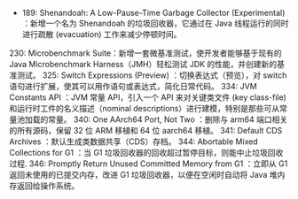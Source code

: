 - 189: Shenandoah: A Low-Pause-Time Garbage Collector (Experimental) ：新增一个名为 Shenandoah 的垃圾回收器，它通过在 Java 线程运行的同时进行疏散 (evacuation) 工作来减少停顿时间。

230: Microbenchmark Suite：新增一套微基准测试，使开发者能够基于现有的 Java Microbenchmark Harness（JMH）轻松测试 JDK 的性能，并创建新的基准测试。
325: Switch Expressions (Preview) ：切换表达式（预览），对 switch 语句进行扩展，使其可以用作语句或表达式，简化日常代码。
334: JVM Constants API ：JVM 常量 API，引入一个 API 来对关键类文件 (key class-file) 和运行时工件的名义描述（nominal descriptions）进行建模，特别是那些可从常量池加载的常量。
340: One AArch64 Port, Not Two ：删除与 arm64 端口相关的所有源码，保留 32 位 ARM 移植和 64 位 aarch64 移植。
341: Default CDS Archives ：默认生成类数据共享（CDS）存档。
344: Abortable Mixed Collections for G1 ：当 G1 垃圾回收器的回收超过暂停目标，则能中止垃圾回收过程.
346: Promptly Return Unused Committed Memory from G1 ：立即从 G1 返回未使用的已提交内存，改进 G1 垃圾回收器，以便在空闲时自动将 Java 堆内存返回给操作系统。




